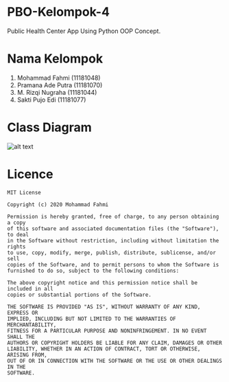 # PBO-Kelompok-4
Public Health Center App Using Python OOP Concept.
# Nama Kelompok
1. Mohammad Fahmi    (11181048)
2. Pramana Ade Putra (11181070)
3. M. Rizqi Nugraha  (11181044)
4. Sakti Pujo Edi    (11181077)
# Class Diagram
![alt text](https://github.com/MohFahmi27/PBO-Kelompok-4/blob/master/ClassDiagram/classDiagram2.jpg)
# Licence
```
MIT License

Copyright (c) 2020 Mohammad Fahmi

Permission is hereby granted, free of charge, to any person obtaining a copy
of this software and associated documentation files (the "Software"), to deal
in the Software without restriction, including without limitation the rights
to use, copy, modify, merge, publish, distribute, sublicense, and/or sell
copies of the Software, and to permit persons to whom the Software is
furnished to do so, subject to the following conditions:

The above copyright notice and this permission notice shall be included in all
copies or substantial portions of the Software.

THE SOFTWARE IS PROVIDED "AS IS", WITHOUT WARRANTY OF ANY KIND, EXPRESS OR
IMPLIED, INCLUDING BUT NOT LIMITED TO THE WARRANTIES OF MERCHANTABILITY,
FITNESS FOR A PARTICULAR PURPOSE AND NONINFRINGEMENT. IN NO EVENT SHALL THE
AUTHORS OR COPYRIGHT HOLDERS BE LIABLE FOR ANY CLAIM, DAMAGES OR OTHER
LIABILITY, WHETHER IN AN ACTION OF CONTRACT, TORT OR OTHERWISE, ARISING FROM,
OUT OF OR IN CONNECTION WITH THE SOFTWARE OR THE USE OR OTHER DEALINGS IN THE
SOFTWARE.
```
